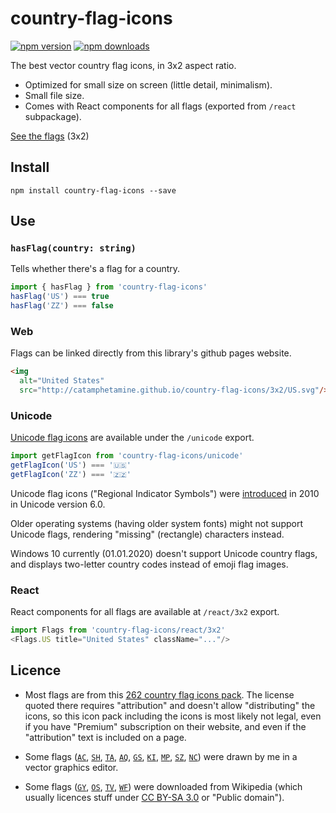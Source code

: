 # country-flag-icons

[![npm version](https://img.shields.io/npm/v/country-flag-icons.svg?style=flat-square)](https://www.npmjs.com/package/country-flag-icons)
[![npm downloads](https://img.shields.io/npm/dm/country-flag-icons.svg?style=flat-square)](https://www.npmjs.com/package/country-flag-icons)

The best vector country flag icons, in 3x2 aspect ratio.

* Optimized for small size on screen (little detail, minimalism).
* Small file size.
* Comes with React components for all flags (exported from `/react` subpackage).

[See the flags](http://catamphetamine.github.io/country-flag-icons/3x2) (3x2)

## Install

```
npm install country-flag-icons --save
```

## Use

### `hasFlag(country: string)`

Tells whether there's a flag for a country.

```js
import { hasFlag } from 'country-flag-icons'
hasFlag('US') === true
hasFlag('ZZ') === false
```

### Web

Flags can be linked directly from this library's github pages website.

```html
<img
  alt="United States"
  src="http://catamphetamine.github.io/country-flag-icons/3x2/US.svg"/>
```

### Unicode

[Unicode flag icons](https://blog.emojipedia.org/emoji-flags-explained/) are available under the `/unicode` export.

```js
import getFlagIcon from 'country-flag-icons/unicode'
getFlagIcon('US') === '🇺🇸'
getFlagIcon('ZZ') === '🇿🇿'
```

Unicode flag icons ("Regional Indicator Symbols") were [introduced](https://esham.io/2014/06/unicode-flags) in 2010 in Unicode version 6.0.

Older operating systems (having older system fonts) might not support Unicode flags, rendering "missing" (rectangle) characters instead.

Windows 10 currently (01.01.2020) doesn't support Unicode country flags, and displays two-letter country codes instead of emoji flag images.

### React

React components for all flags are available at `/react/3x2` export.

```js
import Flags from 'country-flag-icons/react/3x2'
<Flags.US title="United States" className="..."/>
```

## Licence

* Most flags are from this [262 country flag icons pack](https://www.flaticon.com/packs/countrys-flags). The license quoted there requires "attribution" and doesn't allow "distributing" the icons, so this icon pack including the icons is most likely not legal, even if you have "Premium" subscription on their website, and even if the "attribution" text is included on a page.

* Some flags ([`AC`](https://en.wikipedia.org/wiki/Flag_of_Saint_Helena#/media/File:Flag_of_Saint_Helena.svg), [`SH`](https://en.wikipedia.org/wiki/Flag_of_Saint_Helena#/media/File:Flag_of_Saint_Helena.svg), [`TA`](https://en.wikipedia.org/wiki/Flag_of_Saint_Helena#/media/File:Flag_of_Saint_Helena.svg), [`AQ`](https://commons.wikimedia.org/wiki/File:Proposed_flag_of_Antarctica_(Graham_Bartram).svg), [`GS`](https://en.wikipedia.org/wiki/File:Flag_of_South_Georgia_and_the_South_Sandwich_Islands.svg), [`KI`](https://commons.wikimedia.org/wiki/File:Flag_of_Kiribati_(3-2).svg), [`MP`](https://commons.wikimedia.org/wiki/File:Flag_of_the_Northern_Mariana_Islands_(3-2).svg), [`SZ`](https://commons.wikimedia.org/wiki/File:Flag_of_Eswatini.svg), [`NC`](https://en.wikipedia.org/wiki/File:Flags_of_New_Caledonia.svg)) were drawn by me in a vector graphics editor.

* Some flags ([`GY`](https://commons.wikimedia.org/wiki/File:Flag_of_Guyana_(3-2).svg), [`OS`](https://commons.wikimedia.org/wiki/File:Flag_of_South_Ossetia_(3-2).svg), [`TV`](https://commons.wikimedia.org/wiki/File:Flag_of_Tuvalu_(3-2).svg), [`WF`](https://en.wikipedia.org/wiki/File:Flag_of_Wallis_and_Futuna.svg)) were downloaded from Wikipedia (which usually licences stuff under [CC BY-SA 3.0](https://creativecommons.org/licenses/by-sa/3.0/) or "Public domain").